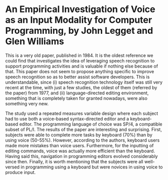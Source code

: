 # An Empirical Investigation of Voice as an Input Modality for Computer Programming, by John Legget and Glen Williams

This is a very old paper, published in 1984. It is the oldest reference we could find that investigates the idea of leveraging speech recognition to support programming activities and is valuable if nothing else because of that. This paper does not seem to propose anything specific to improve speech recognition so as to better assist software developers. This is understandable, since (i) speech recognition technology itself was still very recent at the time, with just a few studies, the oldest of them (referred by the paper) from 1977, and (ii) language-directed editing environment, something that is completely taken for granted nowadays, were also something very new. 

The study used a repeated measures variable design where each subject had to use both a voice-based syntax-directed editor and a keyboard-based editor. The programming language of choice was SP/4, a compatible subset of PL/I. The results of the paper are interesting and surprising. First, subjects were able to complete more tasks by keyboard (70%) than by using voice (50-55%). However, according to the authors, keyboard users made more mistakes than voice users. Furthermore, for the inputting of editing commands, voice was actually more efficient than the keyboard. Having said this, navigation in programming editors evolved considerably since then. Finally, it is worth mentioning that the subjects were all well-versed in programming using a keyboard but were novices in using voice to produce input. 

